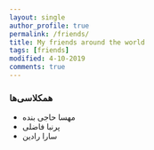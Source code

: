 ```yaml
---
layout: single
author_profile: true
permalink: /friends/
title: My friends around the world
tags: [friends]
modified: 4-10-2019
comments: true
---
```


### همکلاسی‌ها
* مهسا حاجی بنده
* پرنبا فاضلی
* سارا رادین



